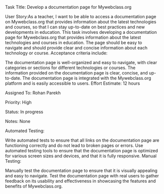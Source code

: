Task Title: Develop a documentation page for Mywebclass.org

User Story:As a teacher, I want to be able to access a documentation page on Mywebclass.org that provides information about the latest technologies and courses, so that I can stay up-to-date on best practices and new developments in education.
This task involves developing a documentation page for Mywebclass.org that provides information about the latest technologies and courses in education. The page should be easy to navigate and should provide clear and concise information about each technology or course. Acceptance criteria include:

The documentation page is well-organized and easy to navigate, with clear categories or sections for different technologies or courses.
The information provided on the documentation page is clear, concise, and up-to-date.
The documentation page is integrated with the Mywebclass.org platform and is easily accessible to users.
Effort Estimate: 12 hours

Assigned To: Rohan Parekh

Priority: High

Status: In progress

Notes: None

Automated Testing:

Write automated tests to ensure that all links on the documentation page are functioning correctly and do not lead to broken pages or errors.
Use automated testing tools to ensure that the documentation page is optimized for various screen sizes and devices, and that it is fully responsive.
Manual Testing:

Manually test the documentation page to ensure that it is visually appealing and easy to navigate.
Test the documentation page with real users to gather feedback on its usability and effectiveness in showcasing the features and benefits of Mywebclass.org.